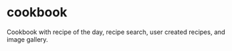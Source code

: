 # cookbook
Cookbook with recipe of the day, recipe search, user created recipes, and image gallery.
